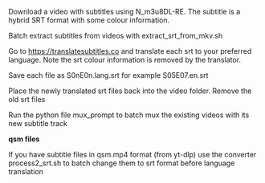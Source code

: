 Download a video with subtitles using N_m3u8DL-RE. The subtitle is a hybrid SRT format with some colour information.

Batch extract subtitles from videos with extract_srt_from_mkv.sh

Go to https://translatesubtitles.co  and translate each srt to your preferred language. Note the srt colour information is removed by the translator.

Save each file as S0nE0n.lang.srt for example S05E07.en.srt

Place the newly translated srt files back into the video folder. Remove the old srt files

Run the python file mux_prompt to batch mux the existing videos with its new subtitle track

**qsm files**

If you have subtitle files in qsm.mp4 format (from yt-dlp) use the converter process2_srt.sh to batch change them to srt format before language translation
